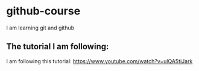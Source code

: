 # github-course
I am learning git and github

## The tutorial I am following:
I am following this tutorial: https://www.youtube.com/watch?v=ulQA5tjJark
